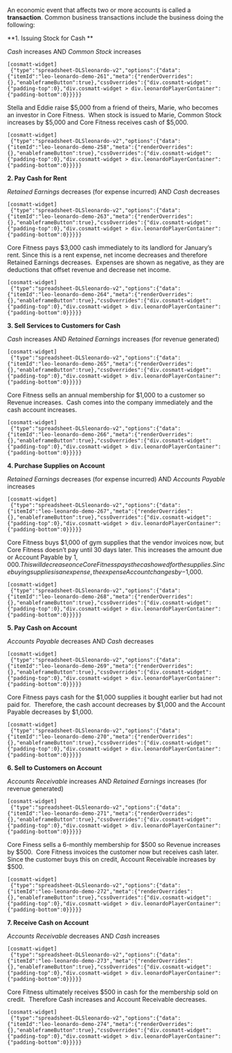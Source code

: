 An economic event that affects two or more accounts is called a **transaction**. Common business transactions include the business doing the following:

**1. Issuing Stock for Cash **

*Cash* increases AND *Common Stock* increases

```
[cosmatt-widget]
 {"type":"spreadsheet-DLSleonardo-v2","options":{"data":{"itemId":"leo-leonardo-demo-261","meta":{"renderOverrides":{},"enableframeButton":true},"cssOverrides":{"div.cosmatt-widget":{"padding-top":0},"div.cosmatt-widget > div.leonardoPlayerContainer":{"padding-bottom":0}}}}} 
```

Stella and Eddie raise $5,000 from a friend of theirs, Marie, who becomes an investor in Core Fitness.  When stock is issued to Marie, Common Stock increases by $5,000 and Core Fitness receives cash of $5,000.

```
[cosmatt-widget]
 {"type":"spreadsheet-DLSleonardo-v2","options":{"data":{"itemId":"leo-leonardo-demo-258","meta":{"renderOverrides":{},"enableframeButton":true},"cssOverrides":{"div.cosmatt-widget":{"padding-top":0},"div.cosmatt-widget > div.leonardoPlayerContainer":{"padding-bottom":0}}}}} 
```

**2. Pay Cash for Rent**

*Retained Earnings* decreases (for expense incurred) AND *Cash* decreases

```
[cosmatt-widget]
 {"type":"spreadsheet-DLSleonardo-v2","options":{"data":{"itemId":"leo-leonardo-demo-263","meta":{"renderOverrides":{},"enableframeButton":true},"cssOverrides":{"div.cosmatt-widget":{"padding-top":0},"div.cosmatt-widget > div.leonardoPlayerContainer":{"padding-bottom":0}}}}} 
```

Core Fitness pays $3,000 cash immediately to its landlord for January’s rent. Since this is a rent expense, net income decreases and therefore Retained Earnings decreases.  Expenses are shown as negative, as they are deductions that offset revenue and decrease net income.

```
[cosmatt-widget]
 {"type":"spreadsheet-DLSleonardo-v2","options":{"data":{"itemId":"leo-leonardo-demo-264","meta":{"renderOverrides":{},"enableframeButton":true},"cssOverrides":{"div.cosmatt-widget":{"padding-top":0},"div.cosmatt-widget > div.leonardoPlayerContainer":{"padding-bottom":0}}}}} 
```

**3. Sell Services to Customers for Cash**

*Cash* increases AND *Retained Earnings* increases (for revenue generated)

```
[cosmatt-widget]
 {"type":"spreadsheet-DLSleonardo-v2","options":{"data":{"itemId":"leo-leonardo-demo-265","meta":{"renderOverrides":{},"enableframeButton":true},"cssOverrides":{"div.cosmatt-widget":{"padding-top":0},"div.cosmatt-widget > div.leonardoPlayerContainer":{"padding-bottom":0}}}}} 
```

Core Fitness sells an annual membership for $1,000 to a customer so Revenue increases.  Cash comes into the company immediately and the cash account increases.

```
[cosmatt-widget]
 {"type":"spreadsheet-DLSleonardo-v2","options":{"data":{"itemId":"leo-leonardo-demo-266","meta":{"renderOverrides":{},"enableframeButton":true},"cssOverrides":{"div.cosmatt-widget":{"padding-top":0},"div.cosmatt-widget > div.leonardoPlayerContainer":{"padding-bottom":0}}}}} 
```

**4. Purchase Supplies on Account**

*Retained Earnings* decreases (for expense incurred) AND *Accounts Payable* increases

```
[cosmatt-widget]
 {"type":"spreadsheet-DLSleonardo-v2","options":{"data":{"itemId":"leo-leonardo-demo-267","meta":{"renderOverrides":{},"enableframeButton":true},"cssOverrides":{"div.cosmatt-widget":{"padding-top":0},"div.cosmatt-widget > div.leonardoPlayerContainer":{"padding-bottom":0}}}}} 
```

Core Fitness buys $1,000 of gym supplies that the vendor invoices now, but Core Fitness doesn’t pay until 30 days later. This increases the amount due or Account Payable by $1,000. This will decrease once Core Fitness pays the cash owed for the supplies. Since buying supplies is an expense, the expense Account changes by -$1,000.

```
[cosmatt-widget]
 {"type":"spreadsheet-DLSleonardo-v2","options":{"data":{"itemId":"leo-leonardo-demo-268","meta":{"renderOverrides":{},"enableframeButton":true},"cssOverrides":{"div.cosmatt-widget":{"padding-top":0},"div.cosmatt-widget > div.leonardoPlayerContainer":{"padding-bottom":0}}}}} 
```

**5. Pay Cash on Account**

*Accounts Payable* decreases AND *Cash* decreases

```
[cosmatt-widget]
 {"type":"spreadsheet-DLSleonardo-v2","options":{"data":{"itemId":"leo-leonardo-demo-269","meta":{"renderOverrides":{},"enableframeButton":true},"cssOverrides":{"div.cosmatt-widget":{"padding-top":0},"div.cosmatt-widget > div.leonardoPlayerContainer":{"padding-bottom":0}}}}} 
```

Core Fitness pays cash for the $1,000 supplies it bought earlier but had not paid for.  Therefore, the cash account decreases by $1,000 and the Account Payable decreases by $1,000.  

```
[cosmatt-widget]
 {"type":"spreadsheet-DLSleonardo-v2","options":{"data":{"itemId":"leo-leonardo-demo-270","meta":{"renderOverrides":{},"enableframeButton":true},"cssOverrides":{"div.cosmatt-widget":{"padding-top":0},"div.cosmatt-widget > div.leonardoPlayerContainer":{"padding-bottom":0}}}}} 
```

**6. Sell to Customers on Account**

*Accounts Receivable* increases AND *Retained Earnings* increases (for revenue generated)

```
[cosmatt-widget]
 {"type":"spreadsheet-DLSleonardo-v2","options":{"data":{"itemId":"leo-leonardo-demo-271","meta":{"renderOverrides":{},"enableframeButton":true},"cssOverrides":{"div.cosmatt-widget":{"padding-top":0},"div.cosmatt-widget > div.leonardoPlayerContainer":{"padding-bottom":0}}}}} 
```

Core Finess sells a 6-monthly membership for $500 so Revenue increases by $500.  Core Fitness invoices the customer now but receives cash later. Since the customer buys this on credit, Account Receivable increases by $500.  

```
[cosmatt-widget]
 {"type":"spreadsheet-DLSleonardo-v2","options":{"data":{"itemId":"leo-leonardo-demo-272","meta":{"renderOverrides":{},"enableframeButton":true},"cssOverrides":{"div.cosmatt-widget":{"padding-top":0},"div.cosmatt-widget > div.leonardoPlayerContainer":{"padding-bottom":0}}}}} 
```

**7. Receive Cash on Account**

*Accounts Receivable* decreases AND *Cash* increases

```
[cosmatt-widget]
 {"type":"spreadsheet-DLSleonardo-v2","options":{"data":{"itemId":"leo-leonardo-demo-273","meta":{"renderOverrides":{},"enableframeButton":true},"cssOverrides":{"div.cosmatt-widget":{"padding-top":0},"div.cosmatt-widget > div.leonardoPlayerContainer":{"padding-bottom":0}}}}} 
```

Core Fitness ultimately receives $500 in cash for the membership sold on credit.  Therefore Cash increases and Account Receivable decreases.

```
[cosmatt-widget]
 {"type":"spreadsheet-DLSleonardo-v2","options":{"data":{"itemId":"leo-leonardo-demo-274","meta":{"renderOverrides":{},"enableframeButton":true},"cssOverrides":{"div.cosmatt-widget":{"padding-top":0},"div.cosmatt-widget > div.leonardoPlayerContainer":{"padding-bottom":0}}}}} 
```
